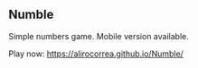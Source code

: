 ## Numble
Simple numbers game. Mobile version available.

Play now: https://alirocorrea.github.io/Numble/
